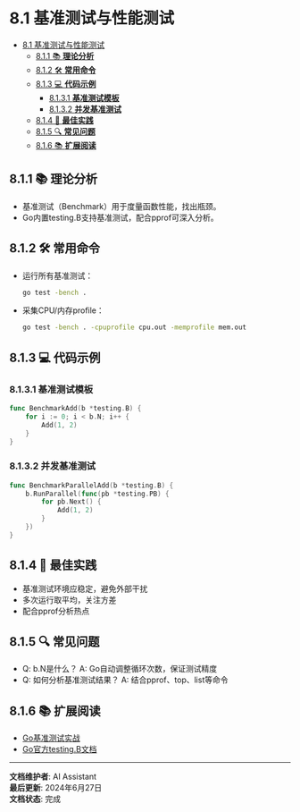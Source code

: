 # 8.1 基准测试与性能测试

<!-- TOC START -->
- [8.1 基准测试与性能测试](#基准测试与性能测试)
  - [8.1.1 📚 **理论分析**](#📚-**理论分析**)
  - [8.1.2 🛠️ **常用命令**](#🛠️-**常用命令**)
  - [8.1.3 💻 **代码示例**](#💻-**代码示例**)
    - [8.1.3.1 **基准测试模板**](#**基准测试模板**)
    - [8.1.3.2 **并发基准测试**](#**并发基准测试**)
  - [8.1.4 🎯 **最佳实践**](#🎯-**最佳实践**)
  - [8.1.5 🔍 **常见问题**](#🔍-**常见问题**)
  - [8.1.6 📚 **扩展阅读**](#📚-**扩展阅读**)
<!-- TOC END -->














## 8.1.1 📚 **理论分析**

- 基准测试（Benchmark）用于度量函数性能，找出瓶颈。
- Go内置testing.B支持基准测试，配合pprof可深入分析。

## 8.1.2 🛠️ **常用命令**

- 运行所有基准测试：

  ```bash
  go test -bench .
  ```

- 采集CPU/内存profile：

  ```bash
  go test -bench . -cpuprofile cpu.out -memprofile mem.out
  ```

## 8.1.3 💻 **代码示例**

### 8.1.3.1 **基准测试模板**

```go
func BenchmarkAdd(b *testing.B) {
    for i := 0; i < b.N; i++ {
        Add(1, 2)
    }
}
```

### 8.1.3.2 **并发基准测试**

```go
func BenchmarkParallelAdd(b *testing.B) {
    b.RunParallel(func(pb *testing.PB) {
        for pb.Next() {
            Add(1, 2)
        }
    })
}
```

## 8.1.4 🎯 **最佳实践**

- 基准测试环境应稳定，避免外部干扰
- 多次运行取平均，关注方差
- 配合pprof分析热点

## 8.1.5 🔍 **常见问题**

- Q: b.N是什么？
  A: Go自动调整循环次数，保证测试精度
- Q: 如何分析基准测试结果？
  A: 结合pprof、top、list等命令

## 8.1.6 📚 **扩展阅读**

- [Go基准测试实战](https://geektutu.com/post/hpg-golang-benchmark.html)
- [Go官方testing.B文档](https://golang.org/pkg/testing/#B)

---

**文档维护者**: AI Assistant  
**最后更新**: 2024年6月27日  
**文档状态**: 完成
